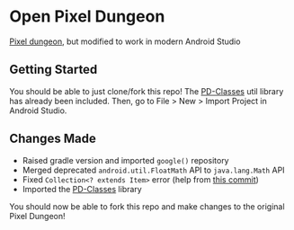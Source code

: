 # Open Pixel Dungeon
[Pixel dungeon](https://github.com/watabou/pixel-dungeon), but modified to work in modern Android Studio

## Getting Started
You should be able to just clone/fork this repo! The [PD-Classes](https://github.com/watabou/PD-classes) util library has already been included.
Then, go to File > New > Import Project in Android Studio.

## Changes Made
- Raised gradle version and imported `google()` repository
- Merged deprecated `android.util.FloatMath` API to `java.lang.Math` API
- Fixed `Collection<? extends Item>` error (help from [this commit](https://github.com/watabou/pixel-dungeon/pull/41/commits/9c8633bd280ee9fcefe695be78649c71111b8fed))
- Imported the [PD-Classes](https://github.com/watabou/PD-classes) library

You should now be able to fork this repo and make changes to the original Pixel Dungeon!